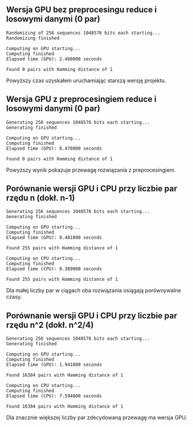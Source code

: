## Wersja GPU bez preprocesingu reduce i losowymi danymi (0 par)
```
Randomizing of 256 sequences 1048576 bits each starting...
Randomizing finished

Computing on GPU starting...
Computing finished
Elapsed time (GPU): 2.480000 seconds

Found 0 pairs with Hamming distance of 1
```
Powyższy czas uzyskałem uruchamiając starszą wersję projektu.

## Wersja GPU z preprocesingiem reduce i losowymi danymi (0 par)
```
Generating 256 sequences 1048576 bits each starting...
Generating finished

Computing on GPU starting...
Computing finished
Elapsed time (GPU): 0.478000 seconds

Found 0 pairs with Hamming distance of 1
```
Powyższy wynik pokazuje przewagę rozwiązania z preprocesingiem.

## Porównanie wersji GPU i CPU przy liczbie par rzędu n (dokł. n-1)
```
Generating 256 sequences 1048576 bits each starting...
Generating finished

Computing on GPU starting...
Computing finished
Elapsed time (GPU): 0.481000 seconds

Found 255 pairs with Hamming distance of 1

Computing on CPU starting...
Computing finished
Elapsed time (CPU): 0.389000 seconds

Found 255 pairs with Hamming distance of 1
```
Dla małej liczby par w ciągach oba rozwiązania osiągają porównywalne czasy.

## Porównanie wersji GPU i CPU przy liczbie par rzędu n^2 (dokł. n^2/4)
```
Generating 256 sequences 1048576 bits each starting...
Generating finished

Computing on GPU starting...
Computing finished
Elapsed time (GPU): 1.941000 seconds

Found 16384 pairs with Hamming distance of 1

Computing on CPU starting...
Computing finished
Elapsed time (CPU): 7.594000 seconds

Found 16384 pairs with Hamming distance of 1
```
Dla znacznie większej liczby par zdecydowaną przewagę ma wersja GPU.